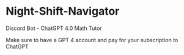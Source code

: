 # Night-Shift-Navigator
Discord Bot - ChatGPT 4.0 Math Tutor

Make sure to have a GPT 4 account and pay for your subscription to ChatGPT

